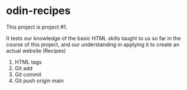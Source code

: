 # odin-recipes

This project is project #1.

It tests our knowledge of the basic HTML skills taught to us so far in the course of this project, and our understanding in applying it to create an actual website (Recipes)

1. HTML tags
2. Git add
3. Git commit
4. Git push origin main